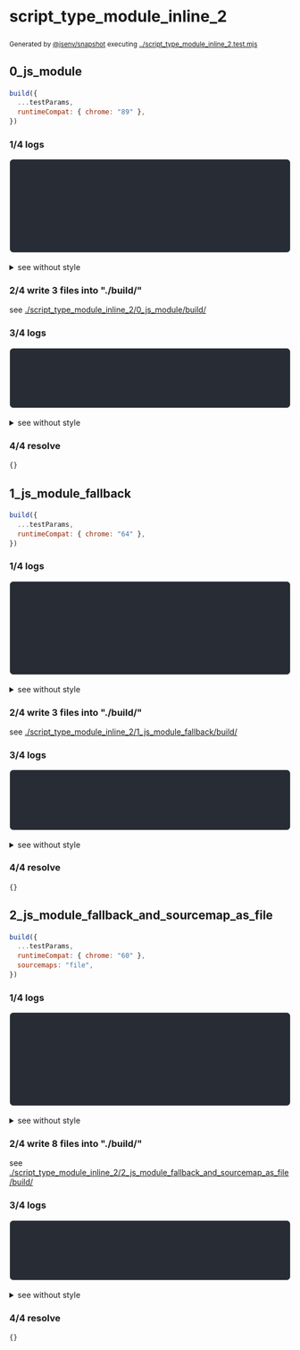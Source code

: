# script_type_module_inline_2

<sub>
  Generated by <a href="https://github.com/jsenv/core/tree/main/packages/independent/snapshot">@jsenv/snapshot</a> executing <a href="../script_type_module_inline_2.test.mjs">../script_type_module_inline_2.test.mjs</a>
</sub>

## 0_js_module

```js
build({
  ...testParams,
  runtimeCompat: { chrome: "89" },
})
```

### 1/4 logs

![img](script_type_module_inline_2/0_js_module/log_group.svg)

<details>
  <summary>see without style</summary>

```console

build "./main.html"
⠋ generate source graph
✔ generate source graph (done in <X> second)
⠋ generate build graph
✔ generate build graph (done in <X> second)
⠋ resync resource hints
✔ resync resource hints (done in <X> second)
⠋ write files in build directory

```

</details>


### 2/4 write 3 files into "./build/"

see [./script_type_module_inline_2/0_js_module/build/](./script_type_module_inline_2/0_js_module/build/)

### 3/4 logs

![img](script_type_module_inline_2/0_js_module/log_group_1.svg)

<details>
  <summary>see without style</summary>

```console
✔ write files in build directory (done in <X> second)
--- build files ---  
- html : 1 (969 B / 86 %)
- js   : 2 (154 B / 14 %)
- total: 3 (1 kB / 100 %)
--------------------
```

</details>


### 4/4 resolve

```js
{}
```

## 1_js_module_fallback

```js
build({
  ...testParams,
  runtimeCompat: { chrome: "64" },
})
```

### 1/4 logs

![img](script_type_module_inline_2/1_js_module_fallback/log_group.svg)

<details>
  <summary>see without style</summary>

```console

build "./main.html"
⠋ generate source graph
✔ generate source graph (done in <X> second)
⠋ generate build graph
✔ generate build graph (done in <X> second)
⠋ resync resource hints
✔ resync resource hints (done in <X> second)
⠋ write files in build directory

```

</details>


### 2/4 write 3 files into "./build/"

see [./script_type_module_inline_2/1_js_module_fallback/build/](./script_type_module_inline_2/1_js_module_fallback/build/)

### 3/4 logs

![img](script_type_module_inline_2/1_js_module_fallback/log_group_1.svg)

<details>
  <summary>see without style</summary>

```console
✔ write files in build directory (done in <X> second)
--- build files ---  
- html : 1 (18 kB / 97 %)
- js   : 2 (550 B / 3 %)
- total: 3 (19 kB / 100 %)
--------------------
```

</details>


### 4/4 resolve

```js
{}
```

## 2_js_module_fallback_and_sourcemap_as_file

```js
build({
  ...testParams,
  runtimeCompat: { chrome: "60" },
  sourcemaps: "file",
})
```

### 1/4 logs

![img](script_type_module_inline_2/2_js_module_fallback_and_sourcemap_as_file/log_group.svg)

<details>
  <summary>see without style</summary>

```console

build "./main.html"
⠋ generate source graph
✔ generate source graph (done in <X> second)
⠋ generate build graph
✔ generate build graph (done in <X> second)
⠋ resync resource hints
✔ resync resource hints (done in <X> second)
⠋ write files in build directory

```

</details>


### 2/4 write 8 files into "./build/"

see [./script_type_module_inline_2/2_js_module_fallback_and_sourcemap_as_file/build/](./script_type_module_inline_2/2_js_module_fallback_and_sourcemap_as_file/build/)

### 3/4 logs

![img](script_type_module_inline_2/2_js_module_fallback_and_sourcemap_as_file/log_group_1.svg)

<details>
  <summary>see without style</summary>

```console
✔ write files in build directory (done in <X> second)
--- build files ---  
- html : 1 (19 kB / 97 %)
- js   : 2 (636 B / 3 %)
- total: 3 (19 kB / 100 %)
--------------------
```

</details>


### 4/4 resolve

```js
{}
```